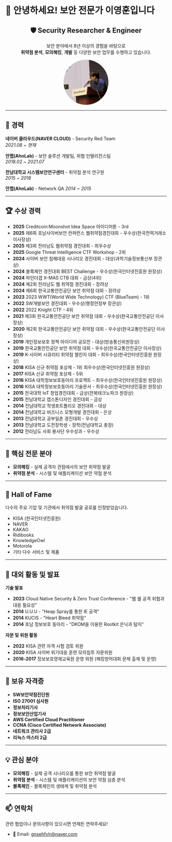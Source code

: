 # 👋 안녕하세요! 보안 전문가 이영훈입니다

<h2 align="center">🛡️ Security Researcher & Engineer</h2>
<p align="center">
  보안 분야에서 8년 이상의 경험을 바탕으로<br>
  <strong>취약점 분석</strong>, <strong>모의해킹</strong>, <strong>개발</strong> 등 다양한 보안 업무를 수행하고 있습니다.
</p>

<p align="center">
  <img src="profile.PNG" alt="프로필 이미지" width="140" style="border-radius: 50%;">
</p>




---

## 🏢 경력

**네이버 클라우드(NAVER CLOUD)** - Security Red Team  
*2021.08 ~ 현재*

**안랩(AhnLab)** - 보안 솔루션 개발팀, 위협 인텔리전스팀  
*2018.02 ~ 2021.07*

**전남대학교 시스템보안연구센터** - 취약점 분석 연구원  
*2015 ~ 2018*

**안랩(AhnLab)** - Network QA 
*2014 ~ 2015*

---

## 🏆 수상 경력

- **2025** Creditcoin:Moonshot Idea Space 아이디어톤 - 3rd
- **2025** 제6회 호남사이버보안 컨퍼런스 웹취약점경진대회 - 우수상(한국전력거래소 이사장상)
- **2025** 제3회 전라남도 웹취약점 경진대회 - 최우수상
- **2025** Google Threat Intelligence CTF Workshop - 2위
- **2024** 사이버 보안 침해대응 시나리오 경진대회 - 대상(과학기술정보통신부 장관상)
- **2024** 블록체인 경진대회 BEST Challenge - 우수상(한국인터넷진흥원 원장상)
- **2024** 파인더갭 X-MAS CTB 대회 - 금상(4위)
- **2024** 제2회 전라남도 웹 취약점 경진대회 - 장려상
- **2024** 제6회 한국교통안전공단 보안 취약점 대회 - 장려상
- **2023** 2023 WWT(World Wide Technology) CTF (BlueTeam) - 1위
- **2022** SW개발보안 경진대회 - 우수상(행정안정부 장관상)
- **2022** 2022 Knight CTF - 4위
- **2021** 제3회 한국교통안전공단 보안 취약점 대회 - 우수상(한국교통안전공단 이사장상)
- **2020** 제2회 한국교통안전공단 보안 취약점 대회 - 우수상(한국교통안전공단 이사장상)
- **2019** 개인정보보호 정책 아이디어 공모전 - 대상(방송통신위원장상)
- **2019** 한국교통안전공단 보안 취약점 대회 - 우수상(한국교통안전공단 이사장상)
- **2019** K-사이버 시큐리티 취약점 챌린지 대회 - 최우수상(한국인터넷진흥원 원장상)
- **2018** KISA 신규 취약점 포상제 - 1위 최우수상(한국인터넷진흥원 원장상)
- **2017** KISA 신규 취약점 포상제 - 5위
- **2016** KISA 대학정보보호동아리 프로젝트 - 최우수상(한국인터넷진흥원 원장상)
- **2016** KISA 대학정보보호동아리 기술문서 - 최우수상(한국인터넷진흥원 원장상)
- **2015** 전국대학 IoT 창업경진대회 - 금상(전북테크노파크 원장상)
- **2015** 전남대학교 캡스톤디자인 경진대회 - 금상
- **2014** 전남대학교 학생포트폴리오 경진대회 - 대상
- **2014** 전남대학교 비즈니스 모형개발 경진대회 - 은상
- **2013** 전남대학교 공부일촌 경진대회 - 우수상
- **2013** 전남대학교 도전장학생 - 장학(전남대학교 총장)
- **2012** 전라남도 사회 봉사단 우수성과 - 우수상

---

## 🎯 핵심 전문 분야

- **모의해킹** - 실제 공격자 관점에서의 보안 취약점 발굴
- **취약점 분석** - 시스템 및 애플리케이션 보안 약점 분석

---

## 🌟 Hall of Fame

다수의 주요 기업 및 기관에서 취약점 발굴 공로를 인정받았습니다.

- KISA (한국인터넷진흥원)
- NAVER
- KAKAO
- Ridibooks
- KnowledgeOwl
- Motorola
- 기타 다수 서비스 및 제품

---

## 🎤 대외 활동 및 발표

**기술 발표**
- **2023** Cloud Native Security & Zero Trust Conference - "웹 쉘 공격 위협과 대응 필요성"
- **2014** U.U.U - "Heap Spray를 통한 IE 공격"
- **2014** KUCIS - "Heart Bleed 취약점"
- **2014** 호남 정보보호 동아리 - "DKOM을 이용한 Rootkit 은닉과 탐지"

**자문 및 위원 활동**
- **2022** KISA 관련 자격 시험 검토 위원
- **2020** KISA 사이버 위기대응 훈련 모의침투 자문위원
- **2016-2017** 정보보호영재교육원 운영 위원 (해킹방어대회 문제 출제 및 운영)
---

## 📜 보유 자격증

- **SW보안약점진단원**
- **ISO 27001 심사원**
- **정보처리기사**
- **정보보안산업기사**
- **AWS Certified Cloud Practitioner**
- **CCNA (Cisco Certified Network Associate)**
- **네트워크 관리사 2급**
- **리눅스 마스터 2급**

---

## 💡 관심 분야

- **모의해킹** - 실제 공격 시나리오를 통한 보안 취약점 발굴
- **취약점 분석** - 시스템 및 애플리케이션의 보안 약점 심층 분석
- **블록체인** - 블록체인의 생태계 및 취약점 분석

---

## 📫 연락처

관련 협업이나 문의사항이 있으시면 언제든 연락주세요!

- 📧 Email: gnsehfvlr@naver.com
